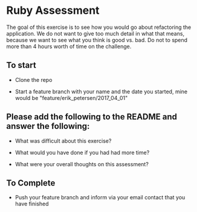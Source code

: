 # Ruby Assessment

The goal of this exercise is to see how you would go about refactoring the application. We do not want to give too much detail in what that means, because we want to see what you think is good vs. bad. Do not to spend more than 4 hours worth of time on the challenge. 

## To start

- Clone the repo

- Start a feature branch with your name and the date you started, mine would be "feature/erik_petersen/2017_04_01"

## Please add the following to the README and answer the following:

- What was difficult about this exercise?

- What would you have done if you had had more time?

- What were your overall thoughts on this assessment?

## To Complete

- Push your feature branch and inform via your email contact that you have finished

